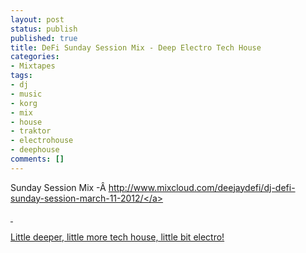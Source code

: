 ```yaml
---
layout: post
status: publish
published: true
title: DeFi Sunday Session Mix - Deep Electro Tech House
categories:
- Mixtapes
tags:
- dj
- music
- korg
- mix
- house
- traktor
- electrohouse
- deephouse
comments: []
---
```

<p>Sunday Session Mix -&Acirc;&nbsp;<a title="Sunday Session" href="http:&#47;&#47;www.mixcloud.com&#47;deejaydefi&#47;dj-defi-sunday-session-march-11-2012&#47;" target="_blank">http:&#47;&#47;www.mixcloud.com&#47;deejaydefi&#47;dj-defi-sunday-session-march-11-2012&#47;<&#47;a></p>
<p>&nbsp;</p>
<p>Little deeper, little more tech house, little bit electro!</p>
